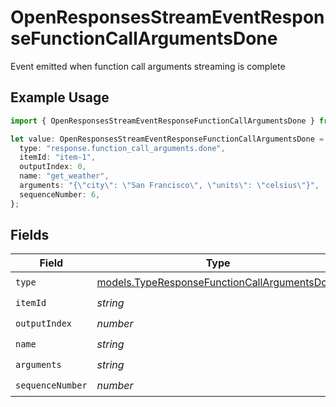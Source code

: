 # OpenResponsesStreamEventResponseFunctionCallArgumentsDone

Event emitted when function call arguments streaming is complete

## Example Usage

```typescript
import { OpenResponsesStreamEventResponseFunctionCallArgumentsDone } from "@openrouter/sdk/models";

let value: OpenResponsesStreamEventResponseFunctionCallArgumentsDone = {
  type: "response.function_call_arguments.done",
  itemId: "item-1",
  outputIndex: 0,
  name: "get_weather",
  arguments: "{\"city\": \"San Francisco\", \"units\": \"celsius\"}",
  sequenceNumber: 6,
};
```

## Fields

| Field                                                                                              | Type                                                                                               | Required                                                                                           | Description                                                                                        |
| -------------------------------------------------------------------------------------------------- | -------------------------------------------------------------------------------------------------- | -------------------------------------------------------------------------------------------------- | -------------------------------------------------------------------------------------------------- |
| `type`                                                                                             | [models.TypeResponseFunctionCallArgumentsDone](../models/typeresponsefunctioncallargumentsdone.md) | :heavy_check_mark:                                                                                 | N/A                                                                                                |
| `itemId`                                                                                           | *string*                                                                                           | :heavy_check_mark:                                                                                 | N/A                                                                                                |
| `outputIndex`                                                                                      | *number*                                                                                           | :heavy_check_mark:                                                                                 | N/A                                                                                                |
| `name`                                                                                             | *string*                                                                                           | :heavy_check_mark:                                                                                 | N/A                                                                                                |
| `arguments`                                                                                        | *string*                                                                                           | :heavy_check_mark:                                                                                 | N/A                                                                                                |
| `sequenceNumber`                                                                                   | *number*                                                                                           | :heavy_check_mark:                                                                                 | N/A                                                                                                |